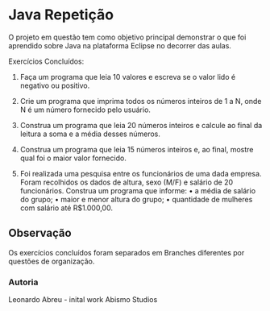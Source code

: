 # Java Repetição

O projeto em questão tem como objetivo principal demonstrar o que foi aprendido sobre Java na plataforma Eclipse no decorrer das aulas.

Exercícios Concluídos:

1. Faça um programa que leia 10 valores e escreva se o valor lido é negativo ou positivo.  
 
2. Crie um programa que imprima todos os números inteiros de 1 a N, onde N é um número fornecido pelo usuário. 
  
3. Construa um programa que leia 20 números inteiros e calcule ao final da leitura a soma e a média desses números.  
 
4. Construa um programa que leia 15 números inteiros e, ao final, mostre qual foi o maior valor fornecido.  
  
5. Foi realizada uma pesquisa entre os funcionários de uma dada empresa. Foram recolhidos os dados de altura, sexo (M/F) e salário de 20 funcionários. Construa um programa que informe: 
• a média de salário do grupo; 
• maior e menor altura do grupo; 
• quantidade de mulheres com salário até R$1.000,00. 

## Observação
Os exercícios concluídos foram separados em Branches diferentes por questões de organização.

### Autoria
Leonardo Abreu - inital work Abismo Studios
